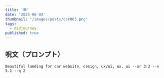 ```yaml
---
title: '車'
date: '2023-06-03'
thumbnail: "/images/posts/car003.png"
tags:
  - midjourney
published: true
---
```


## 呪文（プロンプト）
```
Beautiful landing for car website, design, ux/ui, ux, ui --ar 3:2 --v 5.1 --q 2
```
